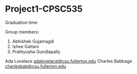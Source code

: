 # Project1-CPSC535
Graduation time

Group members:
1. Abhishek Gujamagdi
2. Ishee Gattani
3. Prathyusha Gundlapally

Ada Lovelace adalovelace@csu.fullerton.edu
Charles Babbage charlesbab@csu.fullerton.edu
